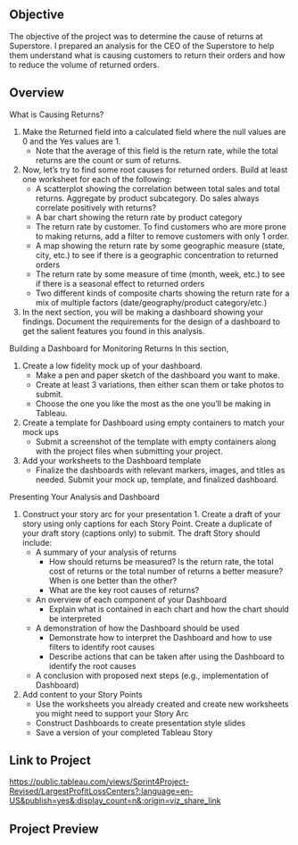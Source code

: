 ## Objective
The objective of the project was to determine the cause of returns at Superstore. I prepared an analysis for the CEO of the Superstore to help them understand what is causing customers to return their orders and how to reduce the volume of returned orders.

## Overview
What is Causing Returns?

1. Make the Returned field into a calculated field where the null values are 0 and the Yes values are 1.
    - Note that the average of this field is the return rate, while the total returns are the count or sum of returns.
3. Now, let’s try to find some root causes for returned orders. Build at least one worksheet for each of the following:
    - A scatterplot showing the correlation between total sales and total returns. Aggregate by product subcategory. Do sales always correlate positively with returns?
    - A bar chart showing the return rate by product category
    - The return rate by customer. To find customers who are more prone to making returns, add a filter to remove customers with only 1 order.
    - A map showing the return rate by some geographic measure (state, city, etc.) to see if there is a geographic concentration to returned orders
    - The return rate by some measure of time (month, week, etc.) to see if there is a seasonal effect to returned orders
    - Two different kinds of composite charts showing the return rate for a mix of multiple factors (date/geography/product category/etc.)
4. In the next section, you will be making a dashboard showing your findings. Document the requirements for the design of a dashboard to get the salient features you found in this analysis.

Building a Dashboard for Monitoring Returns
In this section, 
1. Create a low fidelity mock up of your dashboard. 
    - Make a pen and paper sketch of the dashboard you want to make.
    - Create at least 3 variations, then either scan them or take photos to submit.
    - Choose the one you like the most as the one you’ll be making in Tableau.
2. Create a template for Dashboard using empty containers to match your mock ups
    - Submit a screenshot of the template with empty containers along with the project files when submitting your project.
3. Add your worksheets to the Dashboard template
    - Finalize the dashboards with relevant markers, images, and titles as needed. Submit your mock up, template, and finalized dashboard.

Presenting Your Analysis and Dashboard
1. Construct your story arc for your presentation 1. Create a draft of your story using only captions for each Story Point. Create a duplicate of your draft story (captions only) to submit. The draft Story should include:
    - A summary of your analysis of returns
        - How should returns be measured? Is the return rate, the total cost of returns or the total number of returns a better measure? When is one better than the other?
        - What are the key root causes of returns?
    - An overview of each component of your Dashboard
        - Explain what is contained in each chart and how the chart should be interpreted
    - A demonstration of how the Dashboard should be used
        - Demonstrate how to interpret the Dashboard and how to use filters to identify root causes
        - Describe actions that can be taken after using the Dashboard to identify the root causes
    - A conclusion with proposed next steps (e.g., implementation of Dashboard)
2. Add content to your Story Points
    - Use the worksheets you already created and create new worksheets you might need to support your Story Arc
    - Construct Dashboards to create presentation style slides
    - Save a version of your completed Tableau Story

## Link to Project
https://public.tableau.com/views/Sprint4Project-Revised/LargestProfitLossCenters?:language=en-US&publish=yes&:display_count=n&:origin=viz_share_link
## Project Preview
